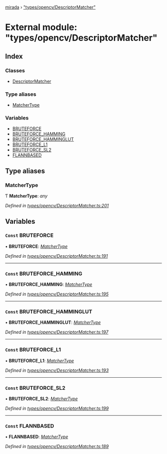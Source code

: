 [mirada](../README.md) › ["types/opencv/DescriptorMatcher"](_types_opencv_descriptormatcher_.md)

# External module: "types/opencv/DescriptorMatcher"


## Index

### Classes

* [DescriptorMatcher](../classes/_types_opencv_descriptormatcher_.descriptormatcher.md)

### Type aliases

* [MatcherType](_types_opencv_descriptormatcher_.md#matchertype)

### Variables

* [BRUTEFORCE](_types_opencv_descriptormatcher_.md#const-bruteforce)
* [BRUTEFORCE_HAMMING](_types_opencv_descriptormatcher_.md#const-bruteforce_hamming)
* [BRUTEFORCE_HAMMINGLUT](_types_opencv_descriptormatcher_.md#const-bruteforce_hamminglut)
* [BRUTEFORCE_L1](_types_opencv_descriptormatcher_.md#const-bruteforce_l1)
* [BRUTEFORCE_SL2](_types_opencv_descriptormatcher_.md#const-bruteforce_sl2)
* [FLANNBASED](_types_opencv_descriptormatcher_.md#const-flannbased)

## Type aliases

###  MatcherType

Ƭ **MatcherType**: *any*

*Defined in [types/opencv/DescriptorMatcher.ts:201](https://github.com/cancerberoSgx/mirada/blob/2aa7cf1/mirada/src/types/opencv/DescriptorMatcher.ts#L201)*

## Variables

### `Const` BRUTEFORCE

• **BRUTEFORCE**: *[MatcherType](_types_opencv_descriptormatcher_.md#matchertype)*

*Defined in [types/opencv/DescriptorMatcher.ts:191](https://github.com/cancerberoSgx/mirada/blob/2aa7cf1/mirada/src/types/opencv/DescriptorMatcher.ts#L191)*

___

### `Const` BRUTEFORCE_HAMMING

• **BRUTEFORCE_HAMMING**: *[MatcherType](_types_opencv_descriptormatcher_.md#matchertype)*

*Defined in [types/opencv/DescriptorMatcher.ts:195](https://github.com/cancerberoSgx/mirada/blob/2aa7cf1/mirada/src/types/opencv/DescriptorMatcher.ts#L195)*

___

### `Const` BRUTEFORCE_HAMMINGLUT

• **BRUTEFORCE_HAMMINGLUT**: *[MatcherType](_types_opencv_descriptormatcher_.md#matchertype)*

*Defined in [types/opencv/DescriptorMatcher.ts:197](https://github.com/cancerberoSgx/mirada/blob/2aa7cf1/mirada/src/types/opencv/DescriptorMatcher.ts#L197)*

___

### `Const` BRUTEFORCE_L1

• **BRUTEFORCE_L1**: *[MatcherType](_types_opencv_descriptormatcher_.md#matchertype)*

*Defined in [types/opencv/DescriptorMatcher.ts:193](https://github.com/cancerberoSgx/mirada/blob/2aa7cf1/mirada/src/types/opencv/DescriptorMatcher.ts#L193)*

___

### `Const` BRUTEFORCE_SL2

• **BRUTEFORCE_SL2**: *[MatcherType](_types_opencv_descriptormatcher_.md#matchertype)*

*Defined in [types/opencv/DescriptorMatcher.ts:199](https://github.com/cancerberoSgx/mirada/blob/2aa7cf1/mirada/src/types/opencv/DescriptorMatcher.ts#L199)*

___

### `Const` FLANNBASED

• **FLANNBASED**: *[MatcherType](_types_opencv_descriptormatcher_.md#matchertype)*

*Defined in [types/opencv/DescriptorMatcher.ts:189](https://github.com/cancerberoSgx/mirada/blob/2aa7cf1/mirada/src/types/opencv/DescriptorMatcher.ts#L189)*